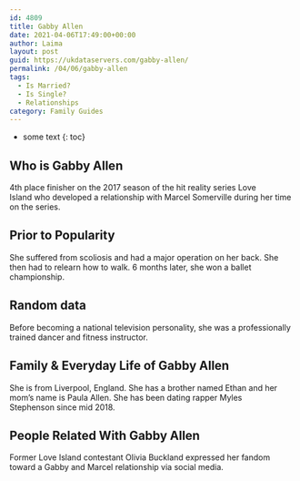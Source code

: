 ```yaml
---
id: 4809
title: Gabby Allen
date: 2021-04-06T17:49:00+00:00
author: Laima
layout: post
guid: https://ukdataservers.com/gabby-allen/
permalink: /04/06/gabby-allen
tags:
  - Is Married?
  - Is Single?
  - Relationships
category: Family Guides
---
```


* some text
{: toc}


## Who is Gabby Allen
                  
                  
                  
4th place finisher on the 2017 season of the hit reality series Love Island who developed a relationship with Marcel Somerville during her time on the series. 
                  
              
            
              
            
                
                
                
## Prior to Popularity
                  
                  
                  
She suffered from scoliosis and had a major operation on her back. She then had to relearn how to walk. 6 months later, she won a ballet championship. 
                  
              
            
              
            
                
                
                
## Random data
                  
                  
                  
Before becoming a national television personality, she was a professionally trained dancer and fitness instructor. 
                  
              
            
              
            
                
                
                
## Family & Everyday Life of Gabby Allen
                  
                  
                  
She is from Liverpool, England. She has a brother named Ethan and her mom&#8217;s name is Paula Allen. She has been dating rapper Myles Stephenson since mid 2018.
                  
              
            
              
            
                
                
                
## People Related With Gabby Allen
                  
                  
                  
Former Love Island contestant Olivia Buckland expressed her fandom toward a Gabby and Marcel relationship via social media. 
                  
              
            
              
            
                
              
            
              
              
            
            
              
            
          
          
          